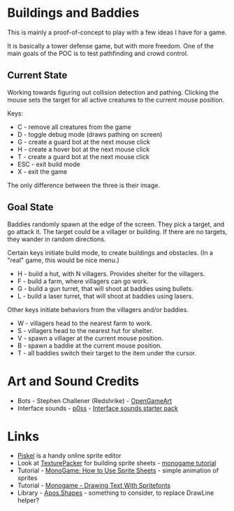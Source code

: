 # Buildings and Baddies

This is mainly a proof-of-concept to play with a few ideas I have for a game.

It is basically a tower defense game, but with more freedom.
One of the main goals of the POC is to test pathfinding and crowd control.

## Current State

Working towards figuring out collision detection and pathing.
Clicking the mouse sets the target for all active creatures to the current mouse position.

Keys:

* C - remove all creatures from the game
* D - toggle debug mode (draws pathing on screen)
* G - create a guard bot at the next mouse click
* H - create a hover bot at the next mouse click
* T - create a guard bot at the next mouse click
* ESC - exit build mode
* X - exit the game

The only difference between the three is their image.


## Goal State

Baddies randomly spawn at the edge of the screen.
They pick a target, and go attack it.
The target could be a villager or building.
If there are no targets, they wander in random directions.

Certain keys initiate build mode, to create buildings and obstacles.
(In a "real" game, this would be nice menu.)

* H - build a hut, with N villagers. Provides shelter for the villagers.
* F - build a farm, where villagers can go work.
* G - build a gun turret, that will shoot at baddies using bullets.
* L - build a laser turret, that will shoot at baddies using lasers.

Other keys initiate behaviors from the villagers and/or baddies.

* W - villagers head to the nearest farm to work.
* S - villagers head to the nearest hut for shelter.
* V - spawn a villager at the current mouse position.
* B - spawn a baddie at the current mouse position.
* T - all baddies switch their target to the item under the cursor.


# Art and Sound Credits

* Bots - Stephen Challener (Redshrike) - [OpenGameArt](https://opengameart.org/content/roguelike-sprites-redshrike-mods)
* Interface sounds - [p0ss](https://opengameart.org/users/p0ss) - [Interface sounds starter pack](https://opengameart.org/content/interface-sounds-starter-pack)


# Links

* [Piskel](https://www.piskelapp.com/p/create/sprite) is a handy online sprite editor
* Look at [TexturePacker](https://www.codeandweb.com/texturepacker) for building sprite sheets - [monogame tutorial](https://www.codeandweb.com/texturepacker/tutorials/how-to-create-sprite-sheets-and-animations-with-monogame)
* Tutorial - [MonoGame: How to Use Sprite Sheets](https://www.industrian.net/tutorials/using-sprite-sheets/) - simple animation of sprites
* Tutorial - [Monogame - Drawing Text With Spritefonts](http://rbwhitaker.wikidot.com/monogame-drawing-text-with-spritefonts)
* Library - [Apos.Shapes](https://github.com/Apostolique/Apos.Shapes) - something to consider, to replace DrawLine helper?


